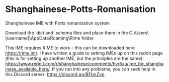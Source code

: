 # Shanghainese-Potts-Romanisation
Shanghainese IME with Potts romanisation system

Download the .dict and .schema files and place them in the C:\Users\\[username]\AppData\Roaming\Rime folder.

This IME requires RIME to work - this can be downloaded here https://rime.im/. I have written a guide to setting IMEs up on this reddit page (this is for setting up another IME, but the principles are the same): https://www.reddit.com/r/shanghainese/comments/hvr5xu/ime_for_shanghainese_available_here/. If you run into any problems, you can seek help in this Discord server: https://discord.gg/BFbnZvp.
